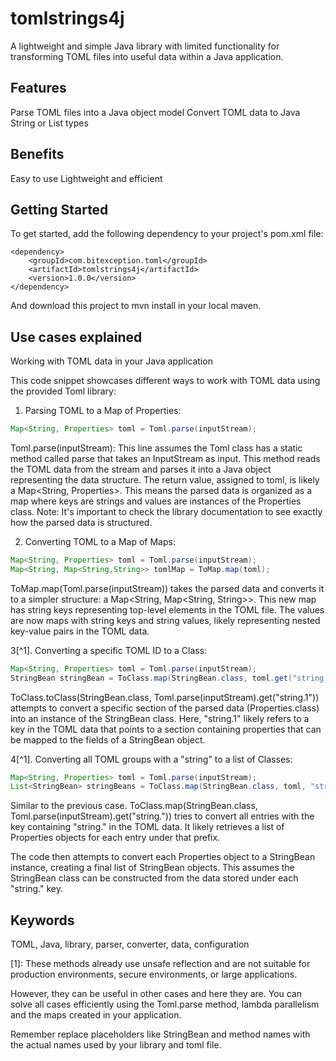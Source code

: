 # tomlstrings4j

A lightweight and simple Java library with limited functionality for transforming TOML files into useful data within a Java application.

## Features

Parse TOML files into a Java object model
Convert TOML data to Java String or List<String> types

## Benefits

Easy to use
Lightweight and efficient

## Getting Started

To get started, add the following dependency to your project's pom.xml file:

```
<dependency>
    <groupId>com.bitexception.toml</groupId>
    <artifactId>tomlstrings4j</artifactId>
    <version>1.0.0</version>
</dependency>
```

And download this project to mvn install in your local maven.

## Use cases explained

Working with TOML data in your Java application

This code snippet showcases different ways to work with TOML data using the provided Toml library:

1. Parsing TOML to a Map of Properties:

```Java
Map<String, Properties> toml = Toml.parse(inputStream);
```

Toml.parse(inputStream): This line assumes the Toml class has a static method called parse that takes an InputStream as input. This method reads the TOML data from the stream and parses it into a Java object representing the data structure.
The return value, assigned to toml, is likely a Map<String, Properties>. This means the parsed data is organized as a map where keys are strings and values are instances of the Properties class.
Note: It's important to check the library documentation to see exactly how the parsed data is structured.

2. Converting TOML to a Map of Maps:

```Java
Map<String, Properties> toml = Toml.parse(inputStream);
Map<String, Map<String,String>> tomlMap = ToMap.map(toml);
```

ToMap.map(Toml.parse(inputStream)) takes the parsed data and converts it to a simpler structure: a Map<String, Map<String, String>>. This new map has string keys representing top-level elements in the TOML file. The values are now maps with string keys and string values, likely representing nested key-value pairs in the TOML data.

3[^1]. Converting a specific TOML ID to a Class:

```Java
Map<String, Properties> toml = Toml.parse(inputStream);
StringBean stringBean = ToClass.map(StringBean.class, toml.get("string.1"));
```

ToClass.toClass(StringBean.class, Toml.parse(inputStream).get("string.1")) attempts to convert a specific section of the parsed data (Properties.class) into an instance of the StringBean class.
Here, "string.1" likely refers to a key in the TOML data that points to a section containing properties that can be mapped to the fields of a StringBean object. 

4[^1]. Converting all TOML groups with a "string" to a list of Classes:

```Java
Map<String, Properties> toml = Toml.parse(inputStream);
List<StringBean> stringBeans = ToClass.map(StringBean.class, toml, "string.");
```

Similar to the previous case.
ToClass.map(StringBean.class, Toml.parse(inputStream).get("string.")) tries to convert all entries with the key containing "string." in the TOML data. It likely retrieves a list of Properties objects for each entry under that prefix.

The code then attempts to convert each Properties object to a StringBean instance, creating a final list of StringBean objects. This assumes the StringBean class can be constructed from the data stored under each "string." key.

## Keywords

TOML, Java, library, parser, converter, data, configuration

[1]: These methods already use unsafe reflection and are not suitable for production environments, secure environments, or large applications.

 However, they can be useful in other cases and here they are. You can solve all cases efficiently using the Toml.parse method, lambda parallelism and the maps created in your application.
 
 Remember replace placeholders like StringBean and method names with the actual names used by your library and toml file.
